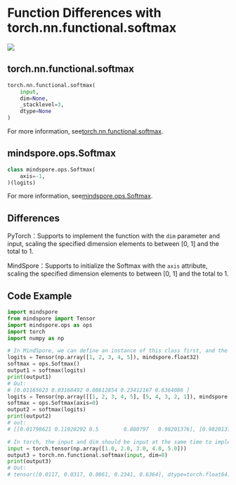 # Function Differences with torch.nn.functional.softmax

<a href="https://gitee.com/mindspore/docs/blob/master/docs/mindspore/migration_guide/source_en/api_mapping/pytorch_diff/Softmax.md" target="_blank"><img src="https://gitee.com/mindspore/docs/raw/master/resource/_static/logo_source_en.png"></a>

## torch.nn.functional.softmax

```python
torch.nn.functional.softmax(
    input,
    dim=None,
    _stacklevel=3,
    dtype=None
)
```

For more information, see[torch.nn.functional.softmax](https://pytorch.org/docs/1.5.0/nn.html#torch.nn.Softmax).

## mindspore.ops.Softmax

```python
class mindspore.ops.Softmax(
    axis=-1,
)(logits)
```

For more information, see[mindspore.ops.Softmax](https://mindspore.cn/docs/api/en/master/api_python/ops/mindspore.ops.Softmax.html#mindspore.ops.Softmax).

## Differences

PyTorch：Supports to implement the function with the `dim` parameter and input, scaling the specified dimension elements to between [0, 1] and the total to 1.

MindSpore：Supports to initialize the Softmax with the `axis` attribute, scaling the specified dimension elements to between [0, 1] and the total to 1.

## Code Example

```python
import mindspore
from mindspore import Tensor
import mindspore.ops as ops
import torch
import numpy as np

# In MindSpore, we can define an instance of this class first, and the default value of the parameter axis is -1.
logits = Tensor(np.array([1, 2, 3, 4, 5]), mindspore.float32)
softmax = ops.Softmax()
output1 = softmax(logits)
print(output1)
# Out:
# [0.01165623 0.03168492 0.08612854 0.23412167 0.6364086 ]
logits = Tensor(np.array([[1, 2, 3, 4, 5], [5, 4, 3, 2, 1]), mindspore.float32)
softmax = ops.Softmax(axis=0)
output2 = softmax(logits)
print(output2)
# out:
# [[0.01798621 0.11920292 0.5        0.880797   0.98201376], [0.98201376 0.880797   0.5        0.11920292 0.01798621]]

# In torch, the input and dim should be input at the same time to implement the function.
input = torch.tensor(np.array([1.0, 2.0, 3.0, 4.0, 5.0]))
output3 = torch.nn.functional.softmax(input, dim=0)
print(output3)
# Out:
# tensor([0.0117, 0.0317, 0.0861, 0.2341, 0.6364], dtype=torch.float64)

```
